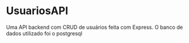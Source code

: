 # UsuariosAPI
Uma API backend com CRUD de usuários feita com Express. O banco de dados utilizado foi o postgresql  
